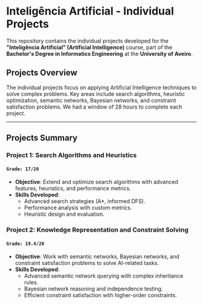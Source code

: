 # Inteligência Artificial - Individual Projects

This repository contains the individual projects developed for the **"Inteligência Artificial" (Artificial Intelligence)** course, part of the **Bachelor's Degree in Informatics Engineering** at the **University of Aveiro**.

## Projects Overview

The individual projects focus on applying Artificial Intelligence techniques to solve complex problems. Key areas include search algorithms, heuristic optimization, semantic networks, Bayesian networks, and constraint satisfaction problems. We had a window of 28 hours to complete each project.

---

## Projects Summary

### **Project 1: Search Algorithms and Heuristics**  
#### `Grade: 17/20`  
- **Objective**: Extend and optimize search algorithms with advanced features, heuristics, and performance metrics.  
- **Skills Developed**:
  - Advanced search strategies (A*, informed DFS).
  - Performance analysis with custom metrics.
  - Heuristic design and evaluation.

### **Project 2: Knowledge Representation and Constraint Solving**  
#### `Grade: 19.4/20`   
- **Objective**: Work with semantic networks, Bayesian networks, and constraint satisfaction problems to solve AI-related tasks.
- **Skills Developed**:
  - Advanced semantic network querying with complex inheritance rules.
  - Bayesian network reasoning and independence testing.
  - Efficient constraint satisfaction with higher-order constraints.